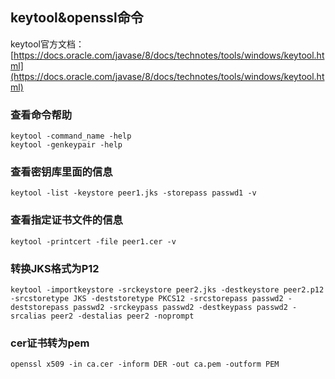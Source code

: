 ## keytool&openssl命令

keytool官方文档：
[https://docs.oracle.com/javase/8/docs/technotes/tools/windows/keytool.html](https://docs.oracle.com/javase/8/docs/technotes/tools/windows/keytool.html)


### 查看命令帮助
```
keytool -command_name -help
keytool -genkeypair -help
```

### 查看密钥库里面的信息
```
keytool -list -keystore peer1.jks -storepass passwd1 -v
```

### 查看指定证书文件的信息
```
keytool -printcert -file peer1.cer -v
```

### 转换JKS格式为P12
```
keytool -importkeystore -srckeystore peer2.jks -destkeystore peer2.p12 -srcstoretype JKS -deststoretype PKCS12 -srcstorepass passwd2 -deststorepass passwd2 -srckeypass passwd2 -destkeypass passwd2 -srcalias peer2 -destalias peer2 -noprompt
```

### cer证书转为pem
```
openssl x509 -in ca.cer -inform DER -out ca.pem -outform PEM
```

